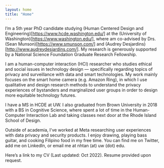```yaml
---
layout: home
title: "Home"
---
```


I’m a 5th year PhD candidate studying (Human Centered Design and Engineering)[https://www.hcde.washington.edu/] at the (University of Washington)[https://www.washington.edu/], where am co-advised by Drs. (Sean Munson)[https://www.smunson.com/] and (Audrey Desjardins)[http://www.audreydesjardins.com/]. My research is generously supported by a National Science Foundation Graduate Research Fellowship.

I am a human-computer interaction (HCI) researcher who studies ethical and social issues in technology design — specifically regarding topics of privacy and surveillance with data and smart technologies. My work mainly focuses on the smart home camera (e.g. Amazon Ring), in which I use qualitative and design research methods to understand the privacy experiences of bystanders and marginalized user groups in order to design more equitable technology futures.

I have a MS in HCDE at UW. I also graduated from Brown University in 2018 with a BS in Cognitive Science, where spent a lot of time in the Human-Computer Interaction Lab and taking classes next door at the Rhode Island School of Design.

Outside of academia, I've worked at Meta researching user experiences with data privacy and security products. I enjoy drawing, playing bass guitar, and cooking Filipino food in my free time. You can find me on Twitter, add me on LinkedIn, or email me at nhtan (at) uw (dot) edu.

Here’s a link to my CV (Last updated: Oct 2022). Resume provided upon request.
